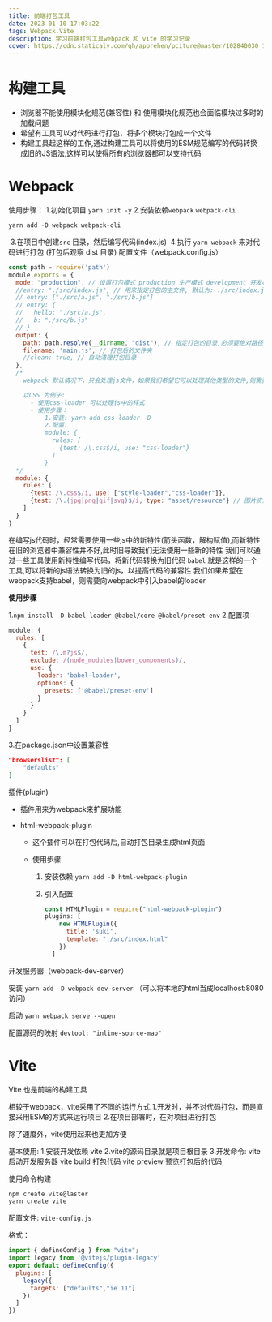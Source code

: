 ```yaml
---
title: 前端打包工具
date: 2023-01-10 17:03:22
tags: Webpack.Vite
description: 学习前端打包工具webpack 和 vite 的学习记录
cover: https://cdn.staticaly.com/gh/apprehen/pciture@master/102840030_1.1w4upuv6qmsg.webp
---
```


# 构建工具

- 浏览器不能使用模块化规范(兼容性) 和 使用模块化规范也会面临模块过多时的加载问题
- 希望有工具可以对代码进行打包，将多个模块打包成一个文件
- 构建工具起这样的工作,通过构建工具可以将使用的ESM规范编写的代码转换成旧的JS语法,这样可以使得所有的浏览器都可以支持代码

# Webpack

使用步骤：
	1.初始化项目 `yarn init -y`
	2.安装依赖`webpack` `webpack-cli`

```powershell
yarn add -D webpack webpack-cli
```

​	3.在项目中创建`src` 目录，然后编写代码(index.js)
​	4.执行 `yarn webpack` 来对代码进行打包 (打包后观察 dist 目录)
配置文件（webpack.config.js）
​	

```javascript
const path = require('path')
module.exports = {
  mode: "production", // 设置打包模式 production 生产模式 development 开发模式
  //entry: "./src/index.js", // 用来指定打包的主文件, 默认为: ./src/index.js
  // entry: ["./src/a.js", "./src/b.js"]
  // entry: {
  //   hello: "./src/a.js",
  //   b: "./src/b.js"
  // }
  output: {
    path: path.resolve(__dirname, "dist"), // 指定打包的目录,必须要绝对路径
    filename: 'main.js', // 打包后的文件夹
    //clean: true, // 自动清理打包目录
  },
  /*
    webpack 默认情况下，只会处理js文件，如果我们希望它可以处理其他类型的文件,则需要引入loader

    以CSS 为例子:
      - 使用css-loader 可以处理js中的样式
      - 使用步骤：
          1.安装: yarn add css-loader -D
          2.配置: 
          module: {
            rules: [
              {test: /\.css$/i, use: "css-loader"}
            ]
          }
  */
  module: {
    rules: [
      {test: /\.css$/i, use: ["style-loader","css-loader"]},
      {test: /\.(jpg|png|gif|svg)$/i, type: "asset/resource"} // 图片资源类型的数据,可以通过指定type来处理
    ]
  }
}
```

在编写js代码时，经常需要使用一些js中的新特性(箭头函数，解构赋值),而新特性在旧的浏览器中兼容性并不好,此时旧导致我们无法使用一些新的特性
我们可以通过一些工具使用新特性编写代码，将新代码转换为旧代码
`babel` 就是这样的一个工具,可以将新的js语法转换为旧的js，以提高代码的兼容性
我们如果希望在webpack支持babel，则需要向webpack中引入babel的loader

**使用步骤**

1.`npm install -D babel-loader @babel/core @babel/preset-env`
2.配置项

```javascript
module: {
  rules: [
    {
      test: /\.m?js$/,
      exclude: /(node_modules|bower_components)/,
      use: {
        loader: 'babel-loader',
        options: {
          presets: ['@babel/preset-env']
        }
      }
    }
  ]
}
```

3.在package.json中设置兼容性

```json
"browserslist": [
    "defaults"
]
```

插件(plugin)

- 插件用来为webpack来扩展功能

- html-webpack-plugin

  - 这个插件可以在打包代码后,自动打包目录生成html页面

  - 使用步骤

    1. 安装依赖 `yarn add -D html-webpack-plugin`

    2. 引入配置

       ```javascript
       const HTMLPlugin = require("html-webpack-plugin")
       plugins: [
           new HTMLPlugin({
             title: 'suki',
             template: "./src/index.html"
           })
         ]
       ```

       

开发服务器（webpack-dev-server）

安装
	`yarn add -D webpack-dev-server` （可以将本地的html当成localhost:8080访问）

启动
	`yarn webpack serve --open`

配置源码的映射
	`devtool: "inline-source-map"`

# Vite

Vite 也是前端的构建工具

相较于webpack，vite采用了不同的运行方式
	1.开发时，并不对代码打包，而是直接采用ESM的方式来运行项目
	2.在项目部署时，在对项目进行打包

除了速度外，vite使用起来也更加方便

基本使用:
	1.安装开发依赖 vite
	2.vite的源码目录就是项目根目录
	3.开发命令:
		vite 启动开发服务器
		vite build 打包代码
		vite preview 预览打包后的代码

使用命令构建

```bash
npm create vite@laster
yarn create vite
```

配置文件: `vite-config.js`

格式：

```javascript
import { defineConfig } from "vite";
import legacy from '@vitejs/plugin-legacy'
export default defineConfig({
  plugins: [
    legacy({
      targets: ["defaults","ie 11"]
    })
  ]
})
```

